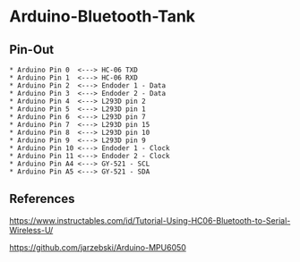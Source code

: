 # Arduino-Bluetooth-Tank

## Pin-Out
	
	* Arduino Pin 0  <---> HC-06 TXD
    * Arduino Pin 1  <---> HC-06 RXD
	* Arduino Pin 2  <---> Endoder 1 - Data
	* Arduino Pin 3  <---> Endoder 2 - Data
	* Arduino Pin 4  <---> L293D pin 2
	* Arduino Pin 5  <---> L293D pin 1
	* Arduino Pin 6  <---> L293D pin 7
	* Arduino Pin 7  <---> L293D pin 15
	* Arduino Pin 8  <---> L293D pin 10
	* Arduino Pin 9  <---> L293D pin 9
	* Arduino Pin 10 <---> Endoder 1 - Clock
	* Arduino Pin 11 <---> Endoder 2 - Clock
	* Arduino Pin A4 <---> GY-521 - SCL
	* Arduino Pin A5 <---> GY-521 - SDA
	

## References

https://www.instructables.com/id/Tutorial-Using-HC06-Bluetooth-to-Serial-Wireless-U/

https://github.com/jarzebski/Arduino-MPU6050
